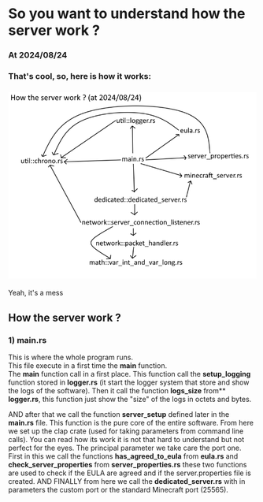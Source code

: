 # So you want to understand how the server work ?
### At 2024/08/24
### That's cool, so, here is how it works:

### ![scheme](img/how_the_server_work.png)

Yeah, it's a mess

## How the server work ?
### 1) **main.rs**

This is where the whole program runs.<br>
This file execute in a first time the **main** function.<br>
The **main** function call in a first place. This function call the **setup_logging** function stored in **logger.rs** (it start the logger system that store and show the logs of the software).
Then it call the function **logs_size** from** **logger.rs**, this function just show the "size" of the logs in octets and bytes.

AND after that we call the function **server_setup** defined later in the **main.rs** file.
This function is the pure core of the entire software.
From here we set up the clap crate (used for taking parameters from command line calls).
You can read how its work it is not that hard to understand but not perfect for the eyes. The principal parameter we take care the port one.
First in this we call the functions **has_agreed_to_eula** from **eula.rs** and **check_server_properties** from **server_properties.rs** these two functions are used to check if the EULA are agreed and if the server.properties file is created.
AND FINALLY from here we call the **dedicated_server.rs** with in parameters the custom port or the standard Minecraft port (25565).
